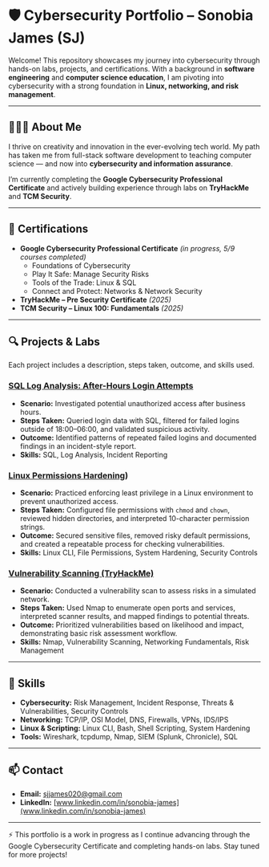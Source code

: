 
# 🛡️ Cybersecurity Portfolio – Sonobia James (SJ)

Welcome! This repository showcases my journey into cybersecurity through hands-on labs, projects, and certifications. With a background in **software engineering** and **computer science education**, I am pivoting into cybersecurity with a strong foundation in **Linux, networking, and risk management**.  

---

## 👩🏽‍💻 About Me
I thrive on creativity and innovation in the ever-evolving tech world. My path has taken me from full-stack software development to teaching computer science — and now into **cybersecurity and information assurance**.  

I’m currently completing the **Google Cybersecurity Professional Certificate** and actively building experience through labs on **TryHackMe** and **TCM Security**.  

---

## 📜 Certifications
- **Google Cybersecurity Professional Certificate** *(in progress, 5/9 courses completed)*  
   - Foundations of Cybersecurity  
   - Play It Safe: Manage Security Risks  
   - Tools of the Trade: Linux & SQL  
   - Connect and Protect: Networks & Network Security  
- **TryHackMe – Pre Security Certificate** *(2025)*  
- **TCM Security – Linux 100: Fundamentals** *(2025)*  

---

## 🔍 Projects & Labs
Each project includes a description, steps taken, outcome, and skills used.  

### [SQL Log Analysis: After-Hours Login Attempts](https://docs.google.com/document/d/13nXZuHCdwRNNbHf7VsFcP9h7ZU9eDzdYpXOUMgjl8G4/edit?usp=sharing)
- **Scenario:** Investigated potential unauthorized access after business hours.  
- **Steps Taken:** Queried login data with SQL, filtered for failed logins outside of 18:00–06:00, and validated suspicious activity.  
- **Outcome:** Identified patterns of repeated failed logins and documented findings in an incident-style report.  
- **Skills:** SQL, Log Analysis, Incident Reporting  

### [Linux Permissions Hardening](https://docs.google.com/document/d/1NbwXyVAQH9ElOuip7iEDpB9xinKAzcZu3MgrYT9ppyo/edit?usp=sharing))
- **Scenario:** Practiced enforcing least privilege in a Linux environment to prevent unauthorized access.  
- **Steps Taken:** Configured file permissions with `chmod` and `chown`, reviewed hidden directories, and interpreted 10-character permission strings.  
- **Outcome:** Secured sensitive files, removed risky default permissions, and created a repeatable process for checking vulnerabilities.  
- **Skills:** Linux CLI, File Permissions, System Hardening, Security Controls  

### [Vulnerability Scanning (TryHackMe)]()
- **Scenario:** Conducted a vulnerability scan to assess risks in a simulated network.  
- **Steps Taken:** Used Nmap to enumerate open ports and services, interpreted scanner results, and mapped findings to potential threats.  
- **Outcome:** Prioritized vulnerabilities based on likelihood and impact, demonstrating basic risk assessment workflow.  
- **Skills:** Nmap, Vulnerability Scanning, Networking Fundamentals, Risk Management  

---

## 🧰 Skills
- **Cybersecurity:** Risk Management, Incident Response, Threats & Vulnerabilities, Security Controls  
- **Networking:** TCP/IP, OSI Model, DNS, Firewalls, VPNs, IDS/IPS  
- **Linux & Scripting:** Linux CLI, Bash, Shell Scripting, System Hardening  
- **Tools:** Wireshark, tcpdump, Nmap, SIEM (Splunk, Chronicle), SQL  

---

## 📫 Contact
- **Email:** [sjjames020@gmail.com](mailto:sjjames020@gmail.com)  
- **LinkedIn:** [www.linkedin.com/in/sonobia-james](www.linkedin.com/in/sonobia-james)   

---

⚡ This portfolio is a work in progress as I continue advancing through the Google Cybersecurity Certificate and completing hands-on labs. Stay tuned for more projects!  
